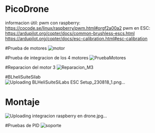 # PicoDrone

informacion útil:
pwm con raspberry: https://cocode.se/linux/raspberry/pwm.html#orgf2a00a2
pwm en ESC: https://ardupilot.org/copter/docs/common-brushless-escs.html
            https://ardupilot.org/copter/docs/esc-calibration.html#esc-calibration

#Prueba de motores
![motor](https://github.com/Addrys/ProyectoDrone/assets/93978561/428c61b0-450d-4c99-aa3a-54cddaeb51f3)


#Prueba de integracion de los 4 motores
![PruebaMotores](https://github.com/Addrys/ProyectoDrone/blob/0d5b3327bc5ed68c19ad7d15e08b4d21ac9d5ea6/PruebaConjuntaMotores.jpeg)

#Reparacion del motor 3
![Reparacion_M3](https://github.com/Addrys/ProyectoDrone/assets/93978561/81a4b155-ede7-4746-b9c9-45762e3086c7)

#BLheliSuiteSilab
![Uploading BLHeliSuiteSiLabs ESC Setup_230818_1.png…]()

# Montaje 
![Uploading integracion raspberry en drone.jpg…]()

#Pruebas de PID
![soporte](https://github.com/Addrys/ProyectoDrone/assets/93978561/86fcc629-b530-43ae-8e92-b317c543f1ac)
